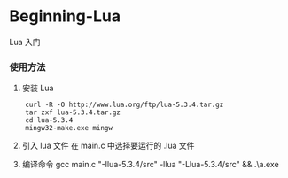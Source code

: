 # Beginning-Lua
Lua 入门

### 使用方法
1. 安装 Lua
```
    curl -R -O http://www.lua.org/ftp/lua-5.3.4.tar.gz
    tar zxf lua-5.3.4.tar.gz
    cd lua-5.3.4
    mingw32-make.exe mingw
```

2. 引入 lua 文件
在 main.c 中选择要运行的 .lua 文件

3. 编译命令
gcc main.c "-Ilua-5.3.4/src" -llua "-Llua-5.3.4/src" && .\a.exe